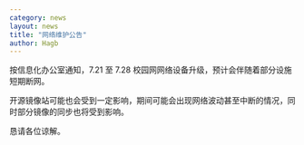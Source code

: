 ```yaml
---
category: news
layout: news
title: "网络维护公告"
author: Hagb
---
```


按信息化办公室通知，7.21 至 7.28 校园网网络设备升级，预计会伴随着部分设施短期断网。

开源镜像站可能也会受到一定影响，期间可能会出现网络波动甚至中断的情况，同时部分镜像的同步也将受到影响。

恳请各位谅解。

